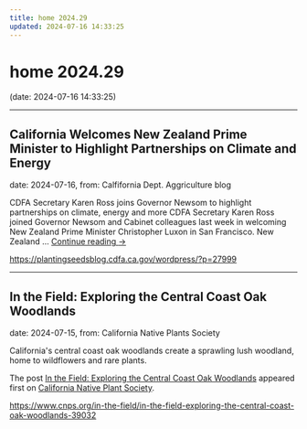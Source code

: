 ```yaml
---
title: home 2024.29
updated: 2024-07-16 14:33:25
---
```


# home 2024.29

(date: 2024-07-16 14:33:25)

---

## California Welcomes New Zealand Prime Minister to Highlight Partnerships on Climate and Energy

date: 2024-07-16, from: Calfifornia Dept. Aggriculture blog

CDFA Secretary Karen Ross joins Governor Newsom to highlight partnerships on climate, energy and more CDFA Secretary Karen Ross joined Governor Newsom and Cabinet colleagues last week in welcoming New Zealand Prime Minister Christopher Luxon in San Francisco. New Zealand &#8230; <a href="https://plantingseedsblog.cdfa.ca.gov/wordpress/?p=27999">Continue reading <span class="meta-nav">&#8594;</span></a> 

<https://plantingseedsblog.cdfa.ca.gov/wordpress/?p=27999>

---

## In the Field: Exploring the Central Coast Oak Woodlands

date: 2024-07-15, from: California Native Plants Society

<p>California's central coast oak woodlands create a sprawling lush woodland, home to wildflowers and rare plants.</p>
<p>The post <a href="https://www.cnps.org/in-the-field/in-the-field-exploring-the-central-coast-oak-woodlands-39032">In the Field: Exploring the Central Coast Oak Woodlands</a> appeared first on <a href="https://www.cnps.org">California Native Plant Society</a>.</p>
 

<https://www.cnps.org/in-the-field/in-the-field-exploring-the-central-coast-oak-woodlands-39032>

